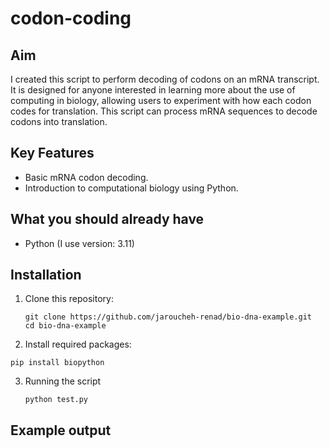 # codon-coding

## Aim
I created this script to perform decoding of codons on an mRNA transcript. It is designed for anyone interested in learning more about the use of computing in biology, allowing users to experiment with how each codon codes for translation. This script can process mRNA sequences to decode codons into translation.

## Key Features
- Basic mRNA codon decoding.
- Introduction to computational biology using Python.

## What you should already have
- Python (I use version: 3.11)

## Installation

1. Clone this repository:
   ```
   git clone https://github.com/jaroucheh-renad/bio-dna-example.git
   cd bio-dna-example
   ```

2. Install required packages:
  ```
  pip install biopython
  ```
3. Running the script
   ```
   python test.py
   ```

## Example output
